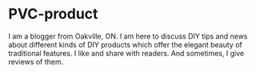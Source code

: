 # PVC-product
I am a blogger from Oakville, ON. I am here to discuss DIY tips and news about different kinds of DIY products which offer the elegant beauty of traditional features. I like and share with readers. And sometimes, I give reviews of them.

